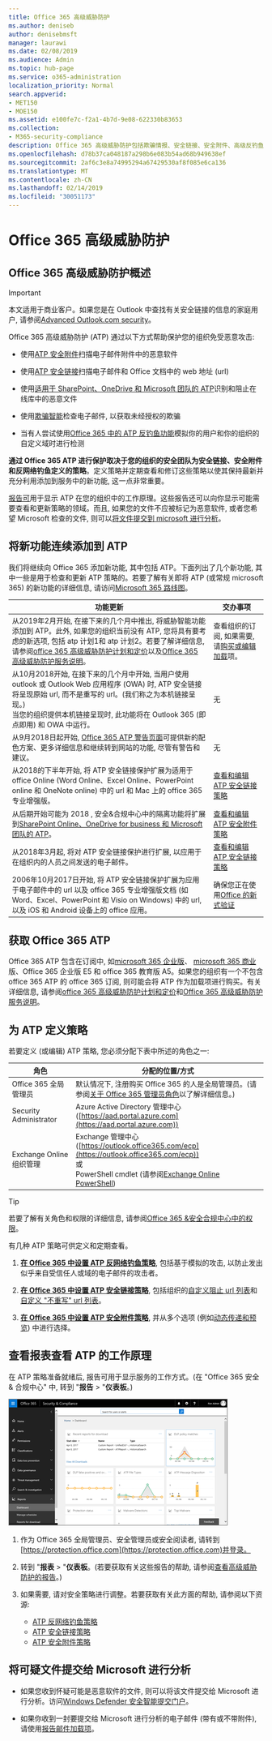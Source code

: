 ```yaml
---
title: Office 365 高级威胁防护
ms.author: deniseb
author: denisebmsft
manager: laurawi
ms.date: 02/08/2019
ms.audience: Admin
ms.topic: hub-page
ms.service: o365-administration
localization_priority: Normal
search.appverid:
- MET150
- MOE150
ms.assetid: e100fe7c-f2a1-4b7d-9e08-622330b83653
ms.collection:
- M365-security-compliance
description: Office 365 高级威胁防护包括欺骗情报、安全链接、安全附件、高级反钓鱼功能和威胁情报。
ms.openlocfilehash: d78b37ca048187a298b6e083b54ad68b949638ef
ms.sourcegitcommit: 2af6c3e8a74995294a67429530af8f085e6ca136
ms.translationtype: MT
ms.contentlocale: zh-CN
ms.lasthandoff: 02/14/2019
ms.locfileid: "30051173"
---
```

# <a name="office-365-advanced-threat-protection"></a>Office 365 高级威胁防护

## <a name="overview-of-office-365-advanced-threat-protection"></a>Office 365 高级威胁防护概述

> [!IMPORTANT]
> 本文适用于商业客户。如果您是在 Outlook 中查找有关安全链接的信息的家庭用户, 请参阅[Advanced Outlook.com security](https://support.office.com/article/advanced-outlook-com-security-for-office-365-subscribers-882d2243-eab9-4545-a58a-b36fee4a46e2)。

Office 365 高级威胁防护 (ATP) 通过以下方式帮助保护您的组织免受恶意攻击:
  
- 使用[ATP 安全附件](atp-safe-attachments.md)扫描电子邮件附件中的恶意软件
    
- 使用[ATP 安全链接](atp-safe-links.md)扫描电子邮件和 Office 文档中的 web 地址 (url)
    
- 使用[适用于 SharePoint、OneDrive 和 Microsoft 团队的 ATP](atp-for-spo-odb-and-teams.md)识别和阻止在线库中的恶意文件
    
- 使用[欺骗智能](learn-about-spoof-intelligence.md)检查电子邮件, 以获取未经授权的欺骗
    
- 当有人尝试使用[Office 365 中的 ATP 反钓鱼功能](atp-anti-phishing.md)模拟你的用户和你的组织的自定义域时进行检测
    
**通过 Office 365 ATP 进行保护取决于您的组织的安全团队为安全链接、安全附件和反网络钓鱼定义的策略**。定义策略并定期查看和修订这些策略以使其保持最新并充分利用添加到服务中的新功能, 这一点非常重要。 

[报告可](view-reports-for-atp.md)用于显示 ATP 在您的组织中的工作原理。这些报告还可以向你显示可能需要查看和更新策略的领域。而且, 如果您的文件不应被标记为恶意软件, 或者您希望 Microsoft 检查的文件, 则可以[将文件提交到 microsoft 进行分析](#submit-a-suspicious-file-to-microsoft-for-analysis)。

## <a name="new-features-are-continually-being-added-to-atp"></a>将新功能连续添加到 ATP

我们将继续向 Office 365 添加新功能, 其中包括 ATP。下面列出了几个新功能, 其中一些是用于检查和更新 ATP 策略的。若要了解有关即将 ATP (或常规 microsoft 365) 的新功能的详细信息, 请访问[Microsoft 365 路线图](https://www.microsoft.com/microsoft-365/roadmap?filters=O365)。


|功能更新  |交办事项  |
|---------|---------|
|从2019年2月开始, 在接下来的几个月中推出, 将威胁智能功能添加到 ATP。此外, 如果您的组织当前没有 ATP, 您将具有要考虑的新选项, 包括 atp 计划1和 atp 计划2。若要了解详细信息, 请参阅[office 365 高级威胁防护计划和定价](https://products.office.com/exchange/advance-threat-protection)以及[Office 365 高级威胁防护服务说明](https://docs.microsoft.com/office365/servicedescriptions/office-365-advanced-threat-protection-service-description)。 |查看组织的订阅, 如果需要, 请[购买或编辑加载](https://docs.microsoft.com/office365/admin/subscriptions-and-billing/buy-or-edit-an-add-on)项。  |
|从10月2018开始, 在接下来的几个月中开始, 当用户使用 outlook 或 Outlook Web 应用程序 (OWA) 时, ATP 安全链接将呈现原始 url, 而不是重写的 url。(我们称之为本机链接呈现。)<br>当您的组织提供本机链接呈现时, 此功能将在 Outlook 365 (即点即用) 和 OWA 中运行。|无         |
|从9月2018日起开始, [Office 365 ATP 警告页面](atp-safe-links-warning-pages.md)可提供新的配色方案、更多详细信息和继续转到网站的功能, 尽管有警告和建议。 |无         |
|从2018的下半年开始, 将 ATP 安全链接保护扩展为适用于 office Online (Word Online、Excel Online、PowerPoint online 和 OneNote online) 中的 url 和 Mac 上的 office 365 专业增强版。   |[查看和编辑 ATP 安全链接策略](set-up-atp-safe-links-policies.md)  |
|从后期开始可能为 2018 [](quarantine-email-messages.md) , 安全&amp;合规中心中的隔离功能将扩展到[SharePoint Online、OneDrive for business 和 Microsoft 团队的 ATP](atp-for-spo-odb-and-teams.md)。 |[查看和编辑 ATP 安全附件策略](set-up-atp-safe-attachments-policies.md) |
|从2018年3月起, 将对 ATP 安全链接保护进行扩展, 以应用于在组织内的人员之间发送的电子邮件。 |[查看和编辑 ATP 安全链接策略](set-up-atp-safe-links-policies.md) |
|2006年10月2017日开始, 将 ATP 安全链接保护扩展为应用于电子邮件中的 url 以及 office 365 专业增强版文档 (如 Word、Excel、PowerPoint 和 Visio on Windows) 中的 url, 以及 iOS 和 Android 设备上的 office 应用。  |确保您正在使用[Office 的新式验证](https://docs.microsoft.com/office365/enterprise/modern-auth-for-office-2013-and-2016) |

## <a name="get-office-365-atp"></a>获取 Office 365 ATP

Office 365 ATP 包含在订阅中, 如[microsoft 365 企业版](https://www.microsoft.com/microsoft-365/enterprise/home)、 [microsoft 365 商业](https://www.microsoft.com/microsoft-365/business)版、Office 365 企业版 E5 和 office 365 教育版 A5。如果您的组织有一个不包含 office 365 ATP 的 office 365 订阅, 则可能会将 ATP 作为加载项进行购买。有关详细信息, 请参阅[office 365 高级威胁防护计划和定价](https://products.office.com/exchange/advance-threat-protection)和[Office 365 高级威胁防护服务说明](https://docs.microsoft.com/office365/servicedescriptions/office-365-advanced-threat-protection-service-description)。 

## <a name="define-policies-for-atp"></a>为 ATP 定义策略

若要定义 (或编辑) ATP 策略, 您必须分配下表中所述的角色之一:

|角色  |分配的位置/方式  |
|---------|---------|
|Office 365 全局管理员 |默认情况下, 注册购买 Office 365 的人是全局管理员。(请参阅[关于 Office 365 管理员角色](https://docs.microsoft.com/office365/admin/add-users/about-admin-roles)以了解详细信息。)         |
|Security Administrator |Azure Active Directory 管理中心 ([https://aad.portal.azure.com](https://aad.portal.azure.com))|
|Exchange Online 组织管理 |Exchange 管理中心 ([https://outlook.office365.com/ecp](https://outlook.office365.com/ecp)) <br>或 <br>  PowerShell cmdlet (请参阅[Exchange Online PowerShell](https://docs.microsoft.com/powershell/exchange/exchange-online/exchange-online-powershell?view=exchange-ps)) |

> [!TIP]
> 若要了解有关角色和权限的详细信息, 请参阅[Office 365 &amp;安全合规中心中的权限](permissions-in-the-security-and-compliance-center.md)。

有几种 ATP 策略可供定义和定期查看。

1. **[在 Office 365 中设置 ATP 反网络钓鱼策略](set-up-anti-phishing-policies.md)**, 包括基于模拟的攻击, 以防止发出似乎来自受信任人或域的电子邮件的攻击者。 

2. **[在 Office 365 中设置 ATP 安全链接策略](set-up-atp-safe-links-policies.md)**, 包括组织的[自定义阻止 url 列表](set-up-a-custom-blocked-urls-list-wtih-atp.md)和[自定义 "不重写" url 列表](set-up-a-custom-do-not-rewrite-urls-list-with-atp.md)。
    
3. **[在 Office 365 中设置 ATP 安全附件策略](set-up-atp-safe-attachments-policies.md)**, 并从多个选项 (例如[动态传递和预览](dynamic-delivery-and-previewing.md)) 中进行选择。
  
## <a name="see-how-atp-is-working-by-viewing-reports"></a>查看报表查看 ATP 的工作原理

在 ATP 策略准备就绪后, 报告可用于显示服务的工作方式。(在 "Office 365 安全 & 合规中心" 中, 转到 "**报告** > "**仪表板**。)

[![安全&amp;合规中心仪表板可帮助您了解高级威胁防护的工作情况](media/6b213d34-adbb-44af-8549-be9a7e2db087.png)](view-reports-for-atp.md)
  
1. 作为 Office 365 全局管理员、安全管理员或安全阅读者, 请转到[https://protection.office.com](https://protection.office.com)并登录。
    
2. 转到 "**报表** > "**仪表板**。(若要获取有关这些报告的帮助, 请参阅[查看高级威胁防护的报告](view-reports-for-atp.md)。)
    
3. 如果需要, 请对安全策略进行调整。若要获取有关此方面的帮助, 请参阅以下资源:
    - [ATP 反网络钓鱼策略](set-up-anti-phishing-policies.md)
    - [ATP 安全链接策略](set-up-atp-safe-links-policies.md)
    - [ATP 安全附件策略](set-up-atp-safe-attachments-policies.md)
    
    
## <a name="submit-a-suspicious-file-to-microsoft-for-analysis"></a>将可疑文件提交给 Microsoft 进行分析

- 如果您收到怀疑可能是恶意软件的文件, 则可以将该文件提交给 Microsoft 进行分析。访问[Windows Defender 安全智能提交门户](https://go.microsoft.com/fwlink/?linkid=857185)。

- 如果你收到一封要提交给 Microsoft 进行分析的电子邮件 (带有或不带附件), 请使用[报告邮件加载项](enable-the-report-message-add-in.md)。 
  

